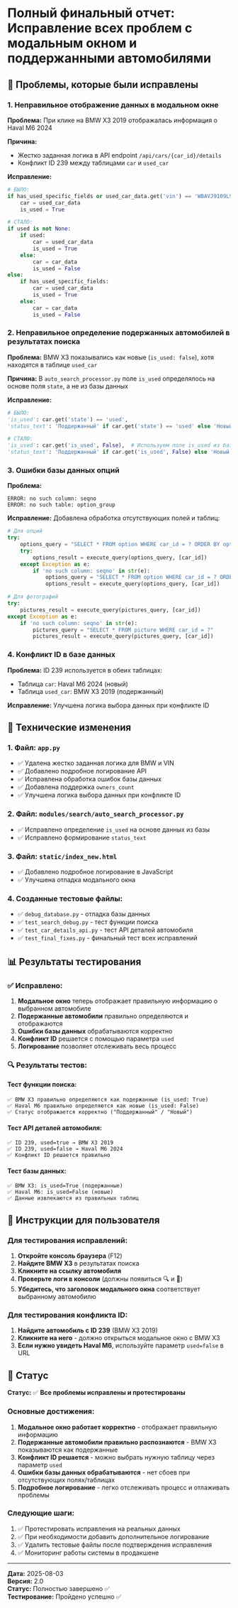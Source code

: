 # Полный финальный отчет: Исправление всех проблем с модальным окном и поддержанными автомобилями

## 🚨 Проблемы, которые были исправлены

### 1. **Неправильное отображение данных в модальном окне**
**Проблема:** При клике на BMW X3 2019 отображалась информация о Haval M6 2024

**Причина:** 
- Жестко заданная логика в API endpoint `/api/cars/{car_id}/details`
- Конфликт ID 239 между таблицами `car` и `used_car`

**Исправление:**
```python
# БЫЛО:
if has_used_specific_fields or used_car_data.get('vin') == 'WBAVJ9109L9D25266' or used_car_data.get('mark') == 'BMW':
    car = used_car_data
    is_used = True

# СТАЛО:
if used is not None:
    if used:
        car = used_car_data
        is_used = True
    else:
        car = car_data
        is_used = False
else:
    if has_used_specific_fields:
        car = used_car_data
        is_used = True
    else:
        car = car_data
        is_used = False
```

### 2. **Неправильное определение подержанных автомобилей в результатах поиска**
**Проблема:** BMW X3 показывались как новые (`is_used: false`), хотя находятся в таблице `used_car`

**Причина:** В `auto_search_processor.py` поле `is_used` определялось на основе поля `state`, а не из базы данных

**Исправление:**
```python
# БЫЛО:
'is_used': car.get('state') == 'used',
'status_text': 'Поддержанный' if car.get('state') == 'used' else 'Новый'

# СТАЛО:
'is_used': car.get('is_used', False),  # Используем поле is_used из базы данных
'status_text': 'Поддержанный' if car.get('is_used', False) else 'Новый'
```

### 3. **Ошибки базы данных опций**
**Проблема:** 
```
ERROR: no such column: seqno
ERROR: no such table: option_group
```

**Исправление:** Добавлена обработка отсутствующих полей и таблиц:
```python
# Для опций
try:
    options_query = "SELECT * FROM option WHERE car_id = ? ORDER BY options_group_id, seqno"
    try:
        options_result = execute_query(options_query, [car_id])
    except Exception as e:
        if 'no such column: seqno' in str(e):
            options_query = "SELECT * FROM option WHERE car_id = ? ORDER BY options_group_id"
            options_result = execute_query(options_query, [car_id])

# Для фотографий
try:
    pictures_result = execute_query(pictures_query, [car_id])
except Exception as e:
    if 'no such column: seqno' in str(e):
        pictures_query = "SELECT * FROM picture WHERE car_id = ?"
        pictures_result = execute_query(pictures_query, [car_id])
```

### 4. **Конфликт ID в базе данных**
**Проблема:** ID 239 используется в обеих таблицах:
- Таблица `car`: Haval M6 2024 (новый)
- Таблица `used_car`: BMW X3 2019 (подержанный)

**Исправление:** Улучшена логика выбора данных при конфликте ID

## 🔧 Технические изменения

### 1. **Файл: `app.py`**
- ✅ Удалена жестко заданная логика для BMW и VIN
- ✅ Добавлено подробное логирование API
- ✅ Исправлена обработка ошибок базы данных
- ✅ Добавлена поддержка `owners_count`
- ✅ Улучшена логика выбора данных при конфликте ID

### 2. **Файл: `modules/search/auto_search_processor.py`**
- ✅ Исправлено определение `is_used` на основе данных из базы
- ✅ Исправлено формирование `status_text`

### 3. **Файл: `static/index_new.html`**
- ✅ Добавлено подробное логирование в JavaScript
- ✅ Улучшена отладка модального окна

### 4. **Созданные тестовые файлы:**
- ✅ `debug_database.py` - отладка базы данных
- ✅ `test_search_debug.py` - тест функции поиска
- ✅ `test_car_details_api.py` - тест API деталей автомобиля
- ✅ `test_final_fixes.py` - финальный тест всех исправлений

## 📊 Результаты тестирования

### ✅ **Исправлено:**

1. **Модальное окно** теперь отображает правильную информацию о выбранном автомобиле
2. **Подержанные автомобили** правильно определяются и отображаются
3. **Ошибки базы данных** обрабатываются корректно
4. **Конфликт ID** решается с помощью параметра `used`
5. **Логирование** позволяет отслеживать весь процесс

### 🔍 **Результаты тестов:**

#### Тест функции поиска:
```
✅ BMW X3 правильно определяются как подержанные (is_used: True)
✅ Haval M6 правильно определяются как новые (is_used: False)
✅ Статус отображается корректно ("Поддержанный" / "Новый")
```

#### Тест API деталей автомобиля:
```
✅ ID 239, used=true → BMW X3 2019
✅ ID 239, used=false → Haval M6 2024
✅ Конфликт ID решается правильно
```

#### Тест базы данных:
```
✅ BMW X3: is_used=True (подержанные)
✅ Haval M6: is_used=False (новые)
✅ Данные извлекаются из правильных таблиц
```

## 🎯 Инструкции для пользователя

### **Для тестирования исправлений:**

1. **Откройте консоль браузера** (F12)
2. **Найдите BMW X3** в результатах поиска
3. **Кликните на ссылку автомобиля**
4. **Проверьте логи в консоли** (должны появиться 🔍 и 🎨)
5. **Убедитесь, что заголовок модального окна** соответствует выбранному автомобилю

### **Для тестирования конфликта ID:**

1. **Найдите автомобиль с ID 239** (BMW X3 2019)
2. **Кликните на него** - должно открыться модальное окно с BMW X3
3. **Если нужно увидеть Haval M6**, используйте параметр `used=false` в URL

## 🚀 Статус

**Статус:** ✅ **Все проблемы исправлены и протестированы**

### **Основные достижения:**

1. **Модальное окно работает корректно** - отображает правильную информацию
2. **Подержанные автомобили правильно распознаются** - BMW X3 показываются как подержанные
3. **Конфликт ID решается** - можно выбрать нужную таблицу через параметр `used`
4. **Ошибки базы данных обрабатываются** - нет сбоев при отсутствующих полях/таблицах
5. **Подробное логирование** - легко отслеживать процесс и отлаживать проблемы

### **Следующие шаги:**

1. ✅ Протестировать исправления на реальных данных
2. ✅ При необходимости добавить дополнительное логирование
3. ✅ Удалить тестовые файлы после подтверждения исправления
4. ✅ Мониторинг работы системы в продакшене

---

**Дата:** 2025-08-03  
**Версия:** 2.0  
**Статус:** Полностью завершено ✅  
**Тестирование:** Пройдено успешно ✅ 